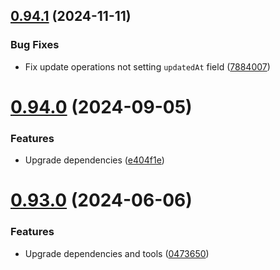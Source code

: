 ## [0.94.1](https://github.com/andrewscwei/node-mongodb-odm/compare/v0.94.0...v0.94.1) (2024-11-11)


### Bug Fixes

* Fix update operations not setting `updatedAt` field ([7884007](https://github.com/andrewscwei/node-mongodb-odm/commit/78840075ebd76ed3f91bc010af0639022b037ce4))

# [0.94.0](https://github.com/andrewscwei/node-mongodb-odm/compare/v0.93.0...v0.94.0) (2024-09-05)


### Features

* Upgrade dependencies ([e404f1e](https://github.com/andrewscwei/node-mongodb-odm/commit/e404f1e1d093834e9f0d8ac48abc902cf40fe6ac))

# [0.93.0](https://github.com/andrewscwei/node-mongodb-odm/compare/v0.92.0...v0.93.0) (2024-06-06)


### Features

* Upgrade dependencies and tools ([0473650](https://github.com/andrewscwei/node-mongodb-odm/commit/04736507b18c7512db53b91c9edb3aec998f3960))
